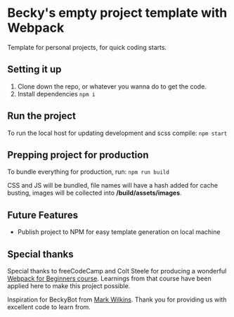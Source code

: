 # Becky's empty project template with Webpack
Template for personal projects, for quick coding starts.

## Setting it up
1. Clone down the repo, or whatever you wanna do to get the code.
2. Install dependencies `npm i`

## Run the project
To run the local host for updating development and scss compile:
`npm start`

## Prepping project for production
To bundle everything for production, run:
`npm run build`

CSS and JS will be bundled, file names will have a hash added for cache busting, images will be collected into **/build/assets/images**.

## Future Features
- Publish project to NPM for easy template generation on local machine

## Special thanks
Special thanks to freeCodeCamp and Colt Steele for producing a wonderful [Webpack for Beginners course](https://www.youtube.com/watch?v=MpGLUVbqoYQ). Learnings from that course have been applied here to make this project possible.

Inspiration for BeckyBot from [Mark Wilkins](https://github.com/mwilkins91). Thank you for providing us with excellent code to learn from.
